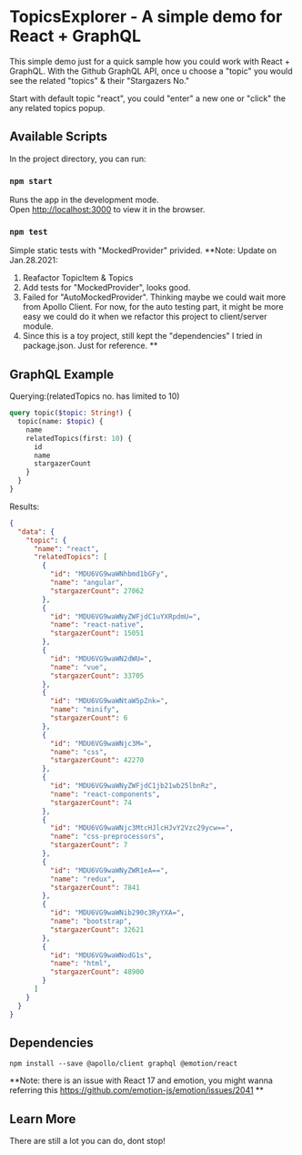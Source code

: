 # TopicsExplorer - A simple demo for React + GraphQL

This simple demo just for a quick sample how you could work with React + GraphQL. With the Github GraphQL API, once u choose a "topic" you would see the related "topics" & their "Stargazers No."

Start with default topic "react", you could "enter" a new one or "click" the any related topics popup.

## Available Scripts

In the project directory, you can run:

### `npm start`

Runs the app in the development mode.\
Open [http://localhost:3000](http://localhost:3000) to view it in the browser.

### `npm test`

Simple static tests with "MockedProvider" privided.
\*\*Note:
Update on Jan.28.2021:

1. Reafactor TopicItem & Topics
2. Add tests for "MockedProvider", looks good.
3. Failed for "AutoMockedProvider". Thinking maybe we could wait more from Apollo Client. For now, for the auto testing part, it might be more easy we could do it when we refactor this project to client/server module.
4. Since this is a toy project, still kept the "dependencies" I tried in package.json. Just for reference.
   \*\*

## GraphQL Example

Querying:(relatedTopics no. has limited to 10)

```graphql
query topic($topic: String!) {
  topic(name: $topic) {
    name
    relatedTopics(first: 10) {
      id
      name
      stargazerCount
    }
  }
}
```

Results:

```json
{
  "data": {
    "topic": {
      "name": "react",
      "relatedTopics": [
        {
          "id": "MDU6VG9waWNhbmd1bGFy",
          "name": "angular",
          "stargazerCount": 27062
        },
        {
          "id": "MDU6VG9waWNyZWFjdC1uYXRpdmU=",
          "name": "react-native",
          "stargazerCount": 15051
        },
        {
          "id": "MDU6VG9waWN2dWU=",
          "name": "vue",
          "stargazerCount": 33705
        },
        {
          "id": "MDU6VG9waWNtaW5pZnk=",
          "name": "minify",
          "stargazerCount": 6
        },
        {
          "id": "MDU6VG9waWNjc3M=",
          "name": "css",
          "stargazerCount": 42270
        },
        {
          "id": "MDU6VG9waWNyZWFjdC1jb21wb25lbnRz",
          "name": "react-components",
          "stargazerCount": 74
        },
        {
          "id": "MDU6VG9waWNjc3MtcHJlcHJvY2Vzc29ycw==",
          "name": "css-preprocessors",
          "stargazerCount": 7
        },
        {
          "id": "MDU6VG9waWNyZWR1eA==",
          "name": "redux",
          "stargazerCount": 7841
        },
        {
          "id": "MDU6VG9waWNib290c3RyYXA=",
          "name": "bootstrap",
          "stargazerCount": 32621
        },
        {
          "id": "MDU6VG9waWNodG1s",
          "name": "html",
          "stargazerCount": 48900
        }
      ]
    }
  }
}
```

## Dependencies

`npm install --save @apollo/client graphql @emotion/react`

**Note: there is an issue with React 17 and emotion, you might wanna referring this https://github.com/emotion-js/emotion/issues/2041 **

## Learn More

There are still a lot you can do, dont stop!
